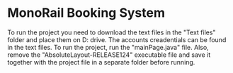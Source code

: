 # MonoRail Booking System
 To run the project you need to download the text files in the "Text files" folder and place them on D: drive. The accounts creadentials can be found in the text files. To run the project, run the  "mainPage.java" file. Also, remove the "AbsoluteLayout-RELEASE124" executable file and save it together with the project file in a separate folder before running. 
